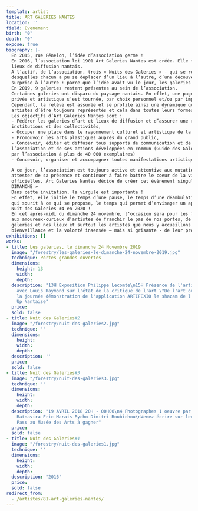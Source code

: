 ```yaml
---
template: artist
title: ART GALERIES NANTES
location: ''
field: Evenement
birth: "0"
death: "0"
expose: true
biography: |-
  En 2015, rue Fénelon, l’idée d’association germe !
  En 2016, l’association loi 1901 Art Galeries Nantes est créée. Elle fédère alors 14 galeries et
  lieux de diffusion nantais.
  A l’actif, de l’association, trois « Nuits des Galeries » - qui se révèleront des succès – lors
  desquelles chacun a pu se déplacer d’un lieu à l’autre, d’une découverte à l’autre, d’une
  surprise à l’autre : parce que l’idée avait vu le jour, les galeries ont ouvert la nuit !
  En 2019, 9 galeries restent présentes au sein de l’association.
  Certaines galeries ont disparu du paysage nantais. En effet, une page de cette histoire
  privée et artistique s’est tournée, par choix personnel et/ou par impératifs économiques.
  Cependant, la relève est assurée et se profile ainsi une dynamique qui permettra aux
  artistes d’être toujours représentés et cela dans toutes leurs formes d’expression.
  Les objectifs d’Art Galeries Nantes sont :
  - Fédérer les galeries d’art et lieux de diffusion et d’assurer une représentativité auprès des
  institutions et des collectivités,
  - Occuper une place dans le rayonnement culturel et artistique de la métropole nantaise,
  - Promouvoir les arts plastiques auprès du grand public,
  - Concevoir, éditer et diffuser tous supports de communication et de promotion de
  l’association et de ses actions développées en commun (Guide des Galeries nantaises édité
  par l’association à plus de 40 000 exemplaires)
  - Concevoir, organiser et accompagner toutes manifestations artistiques collectives.

  A ce jour, l’association est toujours active et attentive aux mutations sociétales. Pour
  attester de sa présence et continuer à faire battre le coeur de la ville auprès des institutions
  officielles, Art Galeries Nantes décide de créer cet évènement singulier « LES GALERIES, LE
  DIMANCHE »
  Dans cette invitation, la virgule est importante !
  En effet, elle initie le temps d’une pause, le temps d’une déambulation, le temps du regard
  qui sourit à ce qui se propose, le temps qui permet d’envisager un après en l’occurrence la
  Nuit des Galeries #4 en 2020 !
  En cet après-midi du dimanche 24 novembre, l’occasion sera pour les fidèles de nos lieux,
  aux amoureux-curieux d’artistes de franchir le pas de nos portes, de re-découvrir nos
  galeries et nos lieux et surtout les artistes que nous y accueillons avec toujours autant de
  bienveillance et la volonté insensée – mais si grisante - de leur promotion et diffusion !
exhibitions: []
works:
- title: Les galeries, le dimanche 24 Novembre 2019
  image: "/forestry/les-galeries-le-dimanche-24-novembre-2019.jpg"
  technique: Portes grandes ouvertes
  dimensions:
    height: 13
    width: 
    depth: 
  description: "13H Exposition Philippe Lecomte\n15H Présence de l'artiste \n16H Débat
    avec Louis Raymond sur l'état de la critique de l'art \"De l'art ou du cochon\"\ntoute
    la journée démonstration de l'application ARTIFEXIO le shazam de l'art - Start
    Up Nantaise"
  price: 
  sold: false
- title: Nuit des Galeries#2
  image: "/forestry/nuit-des-galeries2.jpg"
  technique: ''
  dimensions:
    height: 
    width: 
    depth: 
  description: ''
  price: 
  sold: false
- title: Nuit des Galeries#3
  image: "/forestry/nuit-des-galeries3.jpg"
  technique: ''
  dimensions:
    height: 
    width: 
    depth: 
  description: "19 AVRIL 2018 20H - 00H00\n4 Photographes 1 oeuvre par artiste\nNeil
    Ratnavira Eric Marais Rycho Dimitri Roubichou\nVenez écrire sur leur travail \n4
    Pass au Musée des Arts à gagner"
  price: 
  sold: false
- title: Nuit des Galeries#1
  image: "/forestry/nuit-des-galeries1.jpg"
  technique: ''
  dimensions:
    height: 
    width: 
    depth: 
  description: "2016"
  price: 
  sold: false
redirect_from:
  - /artistes/81-art-galeries-nantes/
---
```


